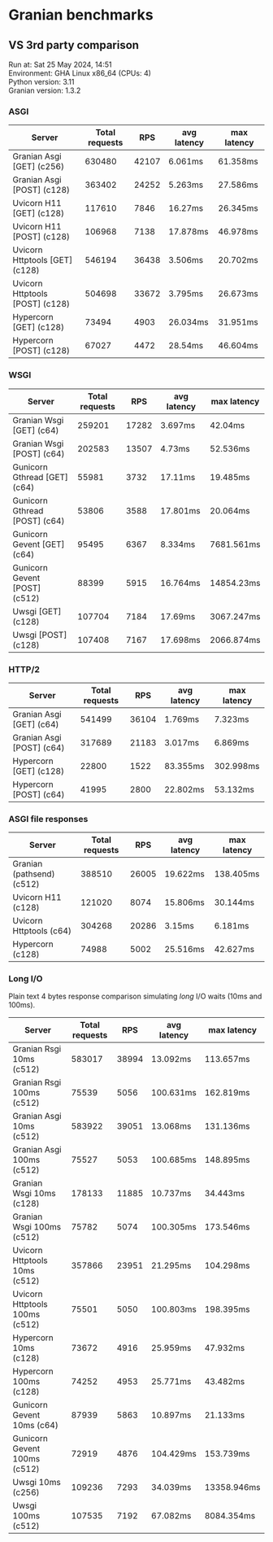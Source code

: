 # Granian benchmarks



## VS 3rd party comparison

Run at: Sat 25 May 2024, 14:51    
Environment: GHA Linux x86_64 (CPUs: 4)    
Python version: 3.11    
Granian version: 1.3.2    

### ASGI

| Server | Total requests | RPS | avg latency | max latency |
| --- | --- | --- | --- | --- |
| Granian Asgi [GET] (c256) | 630480 | 42107 | 6.061ms | 61.358ms |
| Granian Asgi [POST] (c128) | 363402 | 24252 | 5.263ms | 27.586ms |
| Uvicorn H11 [GET] (c128) | 117610 | 7846 | 16.27ms | 26.345ms |
| Uvicorn H11 [POST] (c128) | 106968 | 7138 | 17.878ms | 46.978ms |
| Uvicorn Httptools [GET] (c128) | 546194 | 36438 | 3.506ms | 20.702ms |
| Uvicorn Httptools [POST] (c128) | 504698 | 33672 | 3.795ms | 26.673ms |
| Hypercorn [GET] (c128) | 73494 | 4903 | 26.034ms | 31.951ms |
| Hypercorn [POST] (c128) | 67027 | 4472 | 28.54ms | 46.604ms |


### WSGI

| Server | Total requests | RPS | avg latency | max latency |
| --- | --- | --- | --- | --- |
| Granian Wsgi [GET] (c64) | 259201 | 17282 | 3.697ms | 42.04ms |
| Granian Wsgi [POST] (c64) | 202583 | 13507 | 4.73ms | 52.536ms |
| Gunicorn Gthread [GET] (c64) | 55981 | 3732 | 17.11ms | 19.485ms |
| Gunicorn Gthread [POST] (c64) | 53806 | 3588 | 17.801ms | 20.064ms |
| Gunicorn Gevent [GET] (c64) | 95495 | 6367 | 8.334ms | 7681.561ms |
| Gunicorn Gevent [POST] (c512) | 88399 | 5915 | 16.764ms | 14854.23ms |
| Uwsgi [GET] (c128) | 107704 | 7184 | 17.69ms | 3067.247ms |
| Uwsgi [POST] (c128) | 107408 | 7167 | 17.698ms | 2066.874ms |


### HTTP/2

| Server | Total requests | RPS | avg latency | max latency |
| --- | --- | --- | --- | --- |
| Granian Asgi [GET] (c64) | 541499 | 36104 | 1.769ms | 7.323ms |
| Granian Asgi [POST] (c64) | 317689 | 21183 | 3.017ms | 6.869ms |
| Hypercorn [GET] (c128) | 22800 | 1522 | 83.355ms | 302.998ms |
| Hypercorn [POST] (c64) | 41995 | 2800 | 22.802ms | 53.132ms |


### ASGI file responses

| Server | Total requests | RPS | avg latency | max latency |
| --- | --- | --- | --- | --- |
| Granian (pathsend) (c512) | 388510 | 26005 | 19.622ms | 138.405ms |
| Uvicorn H11 (c128) | 121020 | 8074 | 15.806ms | 30.144ms |
| Uvicorn Httptools (c64) | 304268 | 20286 | 3.15ms | 6.181ms |
| Hypercorn (c128) | 74988 | 5002 | 25.516ms | 42.627ms |


### Long I/O

Plain text 4 bytes response comparison simulating *long* I/O waits (10ms and 100ms).

| Server | Total requests | RPS | avg latency | max latency |
| --- | --- | --- | --- | --- |
| Granian Rsgi 10ms (c512) | 583017 | 38994 | 13.092ms | 113.657ms |
| Granian Rsgi 100ms (c512) | 75539 | 5056 | 100.631ms | 162.819ms |
| Granian Asgi 10ms (c512) | 583922 | 39051 | 13.068ms | 131.136ms |
| Granian Asgi 100ms (c512) | 75527 | 5053 | 100.685ms | 148.895ms |
| Granian Wsgi 10ms (c128) | 178133 | 11885 | 10.737ms | 34.443ms |
| Granian Wsgi 100ms (c512) | 75782 | 5074 | 100.305ms | 173.546ms |
| Uvicorn Httptools 10ms (c512) | 357866 | 23951 | 21.295ms | 104.298ms |
| Uvicorn Httptools 100ms (c512) | 75501 | 5050 | 100.803ms | 198.395ms |
| Hypercorn 10ms (c128) | 73672 | 4916 | 25.959ms | 47.932ms |
| Hypercorn 100ms (c128) | 74252 | 4953 | 25.771ms | 43.482ms |
| Gunicorn Gevent 10ms (c64) | 87939 | 5863 | 10.897ms | 21.133ms |
| Gunicorn Gevent 100ms (c512) | 72919 | 4876 | 104.429ms | 153.739ms |
| Uwsgi 10ms (c256) | 109236 | 7293 | 34.039ms | 13358.946ms |
| Uwsgi 100ms (c512) | 107535 | 7192 | 67.082ms | 8084.354ms |

